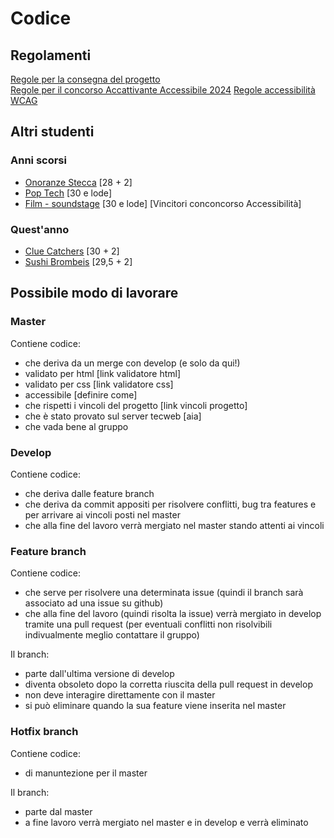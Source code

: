 # Codice

## Regolamenti

[Regole per la consegna del progetto](https://stem.elearning.unipd.it/mod/page/view.php?id=384922) <br>
[Regole per il concorso Accattivante Accessibile 2024](https://stem.elearning.unipd.it/pluginfile.php/640465/mod_resource/content/2/Concorso24.pdf)
[Regole accessibilità WCAG](https://www.w3.org/Translations/WCAG21-it/)

## Altri studenti

### Anni scorsi
 - [Onoranze Stecca](https://github.com/MrBrune01/OnoranzeStecca) [28 + 2]
 - [Pop Tech](https://github.com/gabrielrovesti/Pop-Tech) [30 e lode]
 - [Film - soundstage](https://github.com/ggardin/tecweb) [30 e lode] [Vincitori conconcorso Accessibilità]

### Quest'anno
 - [Clue Catchers](https://github.com/samuele-visentin/unipd-TecWeb) [30 + 2]
 - [Sushi Brombeis](https://github.com/Barutta02/TecWeb) [29,5 + 2]

## Possibile modo di lavorare

### Master

Contiene codice:

- che deriva da un merge con develop (e solo da qui!)
- validato per html [link validatore html]
- validato per css [link validatore css]
- accessibile [definire come]
- che rispetti i vincoli del progetto [link vincoli progetto]
- che è stato provato sul server tecweb [aia]
- che vada bene al gruppo

### Develop

Contiene codice:

- che deriva dalle feature branch
- che deriva da commit appositi per risolvere conflitti, bug tra features e per arrivare ai vincoli posti nel master
- che alla fine del lavoro verrà mergiato nel master stando attenti ai vincoli

### Feature branch

Contiene codice:

- che serve per risolvere una determinata issue (quindi il branch sarà associato ad una issue su github)
- che alla fine del lavoro (quindi risolta la issue) verrà mergiato in develop tramite una pull request (per eventuali conflitti non risolvibili indivualmente meglio contattare il gruppo)

Il branch:

- parte dall'ultima versione di develop
- diventa obsoleto dopo la corretta riuscita della pull request in develop
- non deve interagire direttamente con il master
- si può eliminare quando la sua feature viene inserita nel master

### Hotfix branch

Contiene codice:

- di manuntezione per il master

Il branch:

- parte dal master
- a fine lavoro verrà mergiato nel master e in develop e verrà eliminato

